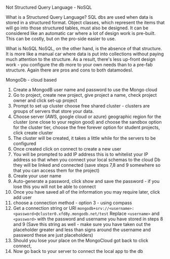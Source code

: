 Not Structured Query Language - NoSQL

What is a Structured Query Language?
SQL dbs are used when data is stored in a structured format. Object classes, which represent the items that will go into those structured tables, must also be designed. It can be considered like an automatic car where a lot of design work is pre-built. This can be costly, but on the pro-side easier to use.

What is NoSQL
NoSQL, on the other hand, is the absence of that structure. It is more like a manual car where data is put into collections without paying much attention to the structure. As a result, there's less up-front design work - you configure the db more to your own needs than to a pre-fab structure. Again there are pros and cons to both datamodesl.

MongoDb - cloud based

1. Create a MongodB user name and password to use the Mongo cloud
2. Go to project, create new project, give project a name, check project owner and click set-up project
3. Prompt to set up cluster choose free shared cluster - clusters are groups of servers that store your data.
4. Choose server (AWS, google cloud or azure) geographic region for the cluster (one close to your region good) and choose the sandbox option for the cluster tier, choose the free forever option for student projects, click create cluster
5. The cluster will be created, it takes a little while for the servers to be configured
6. Once created click on connect to create a new user
7. You will be prompted to add IP address this is to whitelist your IP address so that when you connect your local schemas to the cloud Db they will be linked and connected (save steps 7,8 and 9 somewhere so that you can access them for the project)
8. Create your user name
9. Auto-generate a password, click show and save the password - if you lose this you will not be able to connect
10. Once you have saved all of the information you may require later, click add user
11. choose a connection method - option 3 - using compass
12. Get a connection string or URI
    `mongodb+srv://<username>:<password>@cluster0.xfd8y.mongodb.net/test`
    Replace `<username>` and `<password>` with the password and username you have stored in steps 8 and 9 (Save this string as well - make sure you have taken out the placeholder greater and less than signs around the username and password these are just placeholders)
13. Should you lose your place on the MongoCloud got back to click connect,
14. Now go back to your server to connect the local app to the db
